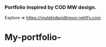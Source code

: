 ### Portfolio inspired by COD MW design.

Explore => https://mutebidavidtrevor.netlify.com
# My-portfolio-
